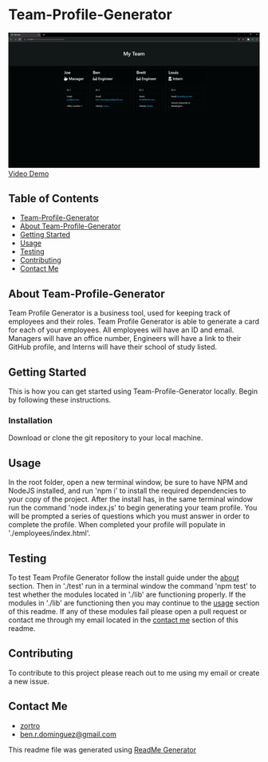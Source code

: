 <!-- proj name -->
<a name="title"></a>
# Team-Profile-Generator

<!-- demo video -->
![img](./assets/demo.png)
[Video Demo](./assets/demo.mp4)

<!-- toc -->
<a name="table-of-contents"></a>
## Table of Contents

- [Team-Profile-Generator](#title)
- [About Team-Profile-Generator](#about-proj)
- [Getting Started](#getting-started)
- [Usage](#Usage)
- [Testing](#testing)
- [Contributing](#contributing)
- [Contact Me](#contact-me)

<!-- about project -->
<a name="about-proj"></a>
## About Team-Profile-Generator

Team Profile Generator is a business tool, used for keeping track of employees and their roles. Team Profile Generator is able to generate a card for each of your employees. All employees will have an ID and email. Managers will have an office number, Engineers will have a link to their GitHub profile, and Interns will have their school of study listed.

<!-- Getting Started -->
<a name="getting-started"></a>
## Getting Started
This is how you can get started using Team-Profile-Generator locally. Begin by following these instructions.
### Installation

Download or clone the git repository to your local machine.

<!-- Usage -->
<a name="Usage"></a>
## Usage

In the root folder, open a new terminal window, be sure to have NPM and NodeJS installed, and run 'npm i' to install the required dependencies to your copy of the project. After the install has, in the same terminal window run the command 'node index.js' to begin generating your team profile. You will be prompted a series of questions which you must answer in order to complete the profile. When completed your profile will populate in './employees/index.html'.

<!-- Testing -->
<a name="testing"></a>
## Testing

To test Team Profile Generator follow the install guide under the [about](#about-proj) section. Then in './test' run in a terminal window the command 'npm test' to test whether the modules located in './lib' are functioning properly. If the modules in './lib' are functioning then you may continue to the [usage](#Usage) section of this readme. If any of these modules fail please open a pull request or contact me through my email located in the [contact me](#contact-me) section of this readme.

<!-- Contributing -->
<a name="Contributing"></a>
## Contributing

To contribute to this project please reach out to me using my email or create a new issue.

<!-- Contact Me -->
<a name="contact-me"></a>
## Contact Me
- [zortro](http://github.com/zortro)
- ben.r.dominguez@gmail.com

This readme file was generated using [ReadMe Generator](https://github.com/zortro/readme-generator/)
